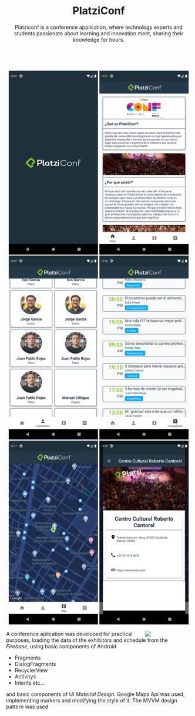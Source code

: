 <h1 align="center">PlatziConf</h1>
<p align="center">  
Platziconf is a conference application, where technology experts and students passionate about learning and innovation meet, sharing their knowledge for hours.<br>
</p>
</br>
          
![]()
<p align="center">
<img src="https://github.com/Byronpv/PlatziConf/blob/master/imagenes/Screenshot_1594685244.png" widht="500" height="500">
<img src="https://github.com/Byronpv/PlatziConf/blob/master/imagenes/Screenshot_1594685247.png" widht="500" height="500">
<img src="https://github.com/Byronpv/PlatziConf/blob/master/imagenes/Screenshot_1594685272.png" widht="500" height="500">
<img src="https://github.com/Byronpv/PlatziConf/blob/master/imagenes/Screenshot_1594685281.png" widht="500" height="500">
<img src="https://github.com/Byronpv/PlatziConf/blob/master/imagenes/Screenshot_1594685463.png" widht="500" height="500">
<img src="https://github.com/Byronpv/PlatziConf/blob/master/imagenes/Screenshot_1594686057.png" widht="500" height="500">
</p>

<img src="https://github.com/Byronpv/PlatziConf/blob/master/imagenes/github%5B1%5D.gif" align="right" width="25%"/>

A conference aplication was developed for practical purposes, loading the data of the exhibitors and schedule from the *Firebase*, using basic components of Android  
- Fragments
- DialogFragments
- RecyclerView
- Activitys
- Intents etc...

and basic components of UI *Material Design*. Google Maps Api was used, implementing markers and modifying the style of it. The MVVM design pattern was used   


 


 

